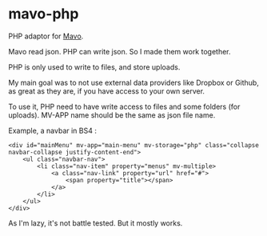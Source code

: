 # mavo-php
PHP adaptor for [Mavo](http://mavo.io/).

Mavo read json. PHP can write json. So I made them work together.

PHP is only used to write to files, and store uploads.

My main goal was to not use external data providers like Dropbox or Github, as great as they are, if you have access to your own server.

To use it, PHP need to have write access to files and some folders (for uploads).
MV-APP name should be the same as json file name.

Example, a navbar in BS4 :
```
<div id="mainMenu" mv-app="main-menu" mv-storage="php" class="collapse navbar-collapse justify-content-end">
    <ul class="navbar-nav">
        <li class="nav-item" property="menus" mv-multiple>
            <a class="nav-link" property="url" href="#">
                <span property="title"></span>
            </a>
        </li>
    </ul>
</div>
```

As I'm lazy, it's not battle tested. But it mostly works.
